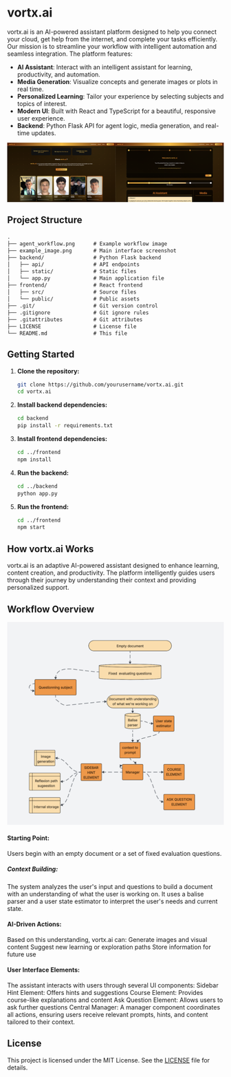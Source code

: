 # vortx.ai

vortx.ai is an AI-powered assistant platform designed to help you connect your cloud, get help from the internet, and complete your tasks efficiently. Our mission is to streamline your workflow with intelligent automation and seamless integration. The platform features:

- **AI Assistant**: Interact with an intelligent assistant for learning, productivity, and automation.
- **Media Generation**: Visualize concepts and generate images or plots in real time.
- **Personalized Learning**: Tailor your experience by selecting subjects and topics of interest.
- **Modern UI**: Built with React and TypeScript for a beautiful, responsive user experience.
- **Backend**: Python Flask API for agent logic, media generation, and real-time updates.

<div style="display: flex">
    <img src="resources/frontpage.png" width="50%" aspect-ratio="1" alt="Main Interface">
    <img src="resources/learningpage.png" width="50%" aspect-ratio="1" alt="Main Interface">
</div>

## Project Structure

```
.
├── agent_workflow.png      # Example workflow image
├── example_image.png       # Main interface screenshot
├── backend/                # Python Flask backend
│   ├── api/                # API endpoints
│   ├── static/             # Static files
│   └── app.py              # Main application file
├── frontend/               # React frontend
│   ├── src/                # Source files
│   └── public/             # Public assets
├── .git/                   # Git version control
├── .gitignore              # Git ignore rules
├── .gitattributes          # Git attributes
├── LICENSE                 # License file
└── README.md               # This file
```

## Getting Started

1. **Clone the repository:**
   ```bash
   git clone https://github.com/yourusername/vortx.ai.git
   cd vortx.ai
   ```
2. **Install backend dependencies:**
   ```bash
   cd backend
   pip install -r requirements.txt
   ```
3. **Install frontend dependencies:**
   ```bash
   cd ../frontend
   npm install
   ```
4. **Run the backend:**
   ```bash
   cd ../backend
   python app.py
   ```
5. **Run the frontend:**
   ```bash
   cd ../frontend
   npm start
   ```

## How vortx.ai Works

vortx.ai is an adaptive AI-powered assistant designed to enhance learning, content creation, and productivity. The platform intelligently guides users through their journey by understanding their context and providing personalized support.

## Workflow Overview

<img src="resources/agent_workflow.png" width="600" alt="Main Interface">


#### Starting Point:
Users begin with an empty document or a set of fixed evaluation questions.


##### Context Building:
The system analyzes the user's input and questions to build a document with an understanding of what the user is working on. It uses a balise parser and a user state estimator to interpret the user's needs and current state.

#### AI-Driven Actions:
Based on this understanding, vortx.ai can:
Generate images and visual content
Suggest new learning or exploration paths
Store information for future use

#### User Interface Elements:
The assistant interacts with users through several UI components:
Sidebar Hint Element: Offers hints and suggestions
Course Element: Provides course-like explanations and content
Ask Question Element: Allows users to ask further questions
Central Manager:
A manager component coordinates all actions, ensuring users receive relevant prompts, hints, and content tailored to their context.

## License

This project is licensed under the MIT License. See the [LICENSE](LICENSE) file for details.
